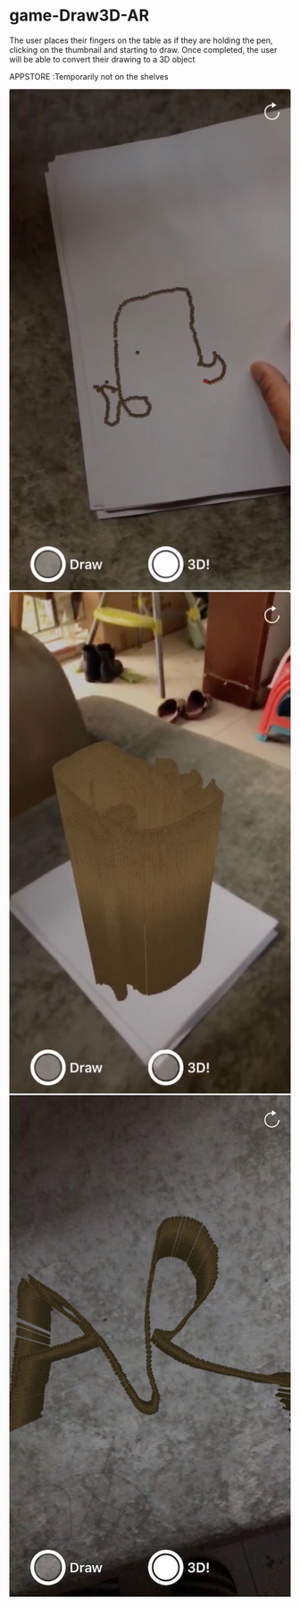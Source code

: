 # game-Draw3D-AR
The user places their fingers on the table as if they are holding the pen, clicking on the thumbnail and starting to draw. Once completed, the user will be able to convert their drawing to a 3D object

APPSTORE :Temporarily not on the shelves

![Image text](https://github.com/ZuoWd/game-Draw3D-AR/blob/master/0x0ss%20(4).jpg)
![Image text](https://github.com/ZuoWd/game-Draw3D-AR/blob/master/0x0ss%20(5).jpg)
![Image text](https://github.com/ZuoWd/game-Draw3D-AR/blob/master/0x0ss%20(6).jpg)

